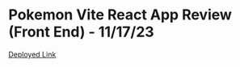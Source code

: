 # Pokemon Vite React App Review (Front End) - 11/17/23
[Deployed Link](https://pokemon-vite-review-fe.netlify.app/)

